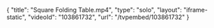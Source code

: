 {
    "title": "Square Folding Table.mp4",
    "type": "solo",
    "layout": "iframe-static",
    "videoId": "103861732",
    "url": "\/tvpembed\/103861732"
}